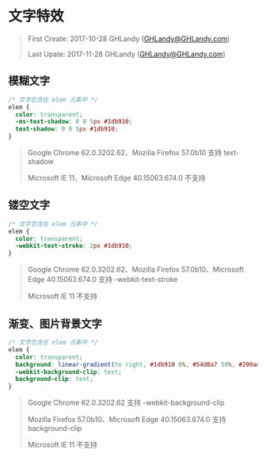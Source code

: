 # 文字特效

> First Create: 2017-10-28 GHLandy (GHLandy@GHLandy.com)
>
> Last Upate: 2017-11-28 GHLandy (GHLandy@GHLandy.com)

## 模糊文字

```css
/* 文字包含在 elem 元素中 */
elem {
  color: transparent;
  -ms-text-shadow: 0 0 5px #1db910;
  text-shadow: 0 0 5px #1db910;
}
```

> Google Chrome 62.0.3202.62、Mozilla Firefox 57.0b10 支持 text-shadow
>
> Microsoft IE 11、Microsoft Edge 40.15063.674.0 不支持

## 镂空文字

```css
/* 文字包含在 elem 元素中 */
elem {
  color: transparent;
  -webkit-text-stroke: 2px #1db910;
}
```

> Google Chrome 62.0.3202.62、Mozilla Firefox 57.0b10、Microsoft Edge 40.15063.674.0 支持 -webkit-text-stroke
>
> Microsoft IE 11 不支持

## 渐变、图片背景文字

```css
/* 文字包含在 elem 元素中 */
elem {
  color: transparent;
  background: linear-gradient(to right, #1db910 0%, #54d0a7 50%, #299ad1 100%);
  -webkit-background-clip: text;
  background-clip: text;
}
```

> Google Chrome 62.0.3202.62 支持 -webkit-background-clip
>
> Mozilla Firefox 57.0b10、Microsoft Edge 40.15063.674.0 支持 background-clip
>
> Microsoft IE 11 不支持
